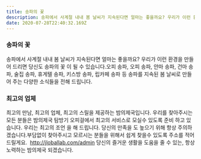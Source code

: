 ```yaml
---
title: 송파의 꽃
description: 송파에서 사계절 내내 봄 날씨가 지속된다면 얼마는 좋을까요? 우리가 이런 환경을 만들어 드리면 당신도 송파의 꽃 이 될 수 있습니다.오피 송파, 오피 송파, 안마 송파, 건마 송파, 술집 송파, 휴게텔 송파, 키스방 송파, 립카페 송파 등 송파를 지속된 봄 날씨로 만들어 주는 다양한 소식들을 전해 드립니다. 최고의 업체. 최고의 만남, 최고의 업체, 최고의 스릴을 제공하는 밤의제국입니다. 우리를 찾아주시는 모든 분들은 밤의제국 탐방기 오피걸에서 최고의 서비스로 모실수 있도록 준비 하고 있습니다. 우리는 최고의 조언 을 해 드립니다. 당신의 만족을 도 높으기 위해 항상 주의하겠습니다.부담없이 찾아주시고 모르시는 분들을 위해서 쉽게 찾을수 있도록 주소를 적어 드릴게요.  http://jloballab.com/admin 당신의 즐거운 생활을 도움을 줄 수 있는, 항상 노력하는 밤의제국 되겠습니다.
date: 2020-07-28T22:40:32.169Z
---
```


### 송파의 꽃

송파에서 사계절 내내 봄 날씨가 지속된다면 얼마는 좋을까요? 우리가 이런 환경을 만들어
드리면 당신도 송파의 꽃 이 될 수 있습니다.오피 송파, 오피 송파, 안마 송파, 건마 송파, 술집
송파, 휴게텔 송파, 키스방 송파, 립카페 송파 등 송파를 지속된 봄 날씨로 만들어 주는 다양한
소식들을 전해 드립니다.

### 최고의 업체

최고의 만남, 최고의 업체, 최고의 스릴을 제공하는 밤의제국입니다. 우리를 찾아주시는 모든
분들은 밤의제국 탐방기 오피걸에서 최고의 서비스로 모실수 있도록 준비 하고 있습니다.
우리는 최고의 조언 을 해 드립니다. 당신의 만족을 도 높으기 위해 항상
주의하겠습니다.부담없이 찾아주시고 모르시는 분들을 위해서 쉽게 찾을수 있도록 주소를
적어 드릴게요.  http://jloballab.com/admin 당신의 즐거운 생활을 도움을 줄 수 있는, 항상
노력하는 밤의제국 되겠습니다.
